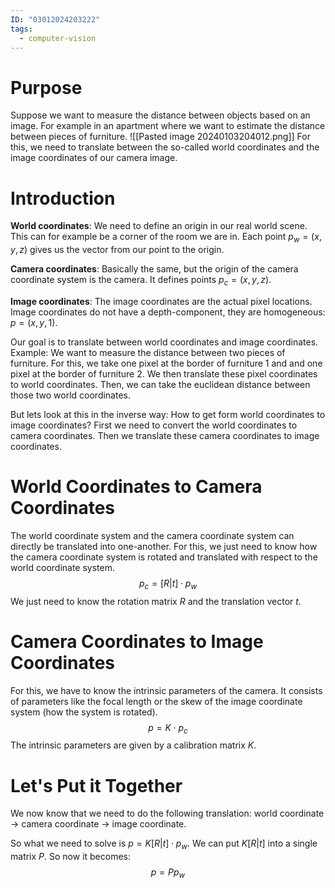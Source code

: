```yaml
---
ID: "03012024203222"
tags:
  - computer-vision
---
```

# Purpose
Suppose we want to measure the distance between objects based on an image. For example in an apartment where we want to estimate the distance between pieces of furniture.
![[Pasted image 20240103204012.png]]
For this, we need to translate between the so-called world coordinates and the image coordinates of our camera image.
# Introduction
**World coordinates**: We need to define an origin in our real world scene. This can for example be a corner of the room we are in. Each point $p_w=(x,y,z)$ gives us the vector from our point to the origin.

**Camera coordinates**: Basically the same, but the origin of the camera coordinate system is the camera. It defines points $p_c = (x, y, z)$.

**Image coordinates**: The image coordinates are the actual pixel locations. Image coordinates do not have a depth-component, they are homogeneous: $p=(x,y,1)$.

Our goal is to translate between world coordinates and image coordinates. Example: We want to measure the distance between two pieces of furniture. For this, we take one pixel at the border of furniture 1 and and one pixel at the border of furniture 2. We then translate these pixel coordinates to world coordinates. Then, we can take the euclidean distance between those two world coordinates.

But lets look at this in the inverse way: How to get form world coordinates to image coordinates? First we need to convert the world coordinates to camera coordinates. Then we translate these camera coordinates to image coordinates.
# World Coordinates to Camera Coordinates
The world coordinate system and the camera coordinate system can directly be translated into one-another. For this, we just need to know how the camera coordinate system is rotated and translated with respect to the world coordinate system.
$$p_c = [R|t]\cdot p_w$$
We just need to know the rotation matrix $R$ and the translation vector $t$.
# Camera Coordinates to Image Coordinates
For this, we have to know the intrinsic parameters of the camera. It consists of parameters like the focal length or the skew of the image coordinate system (how the system is rotated).
$$p = K\cdot p_c$$
The intrinsic parameters are given by a calibration matrix $K$.
# Let's Put it Together
We now know that we need to do the following translation: world coordinate -> camera coordinate -> image coordinate.

So what we need to solve is $p = K[R|t]\cdot p_w$. We can put $K[R|t]$ into a single matrix $P$. So now it becomes:
$$p = Pp_w$$
